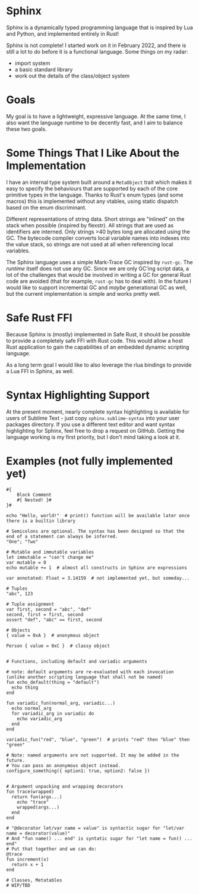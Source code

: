 # Sphinx

Sphinx is a dynamically typed programming language that is inspired by Lua and Python, and implemented entirely in Rust!

Sphinx is not complete! I started work on it in February 2022, and there is still a lot to do before it is a functional language. Some things on my radar:

 - import system
 - a basic standard library
 - work out the details of the class/object system

# Goals

My goal is to have a lightweight, expressive language. At the same time, I also want the language runtime to be decently fast, and I aim to balance these two goals.

# Some Things That I Like About the Implementation

I have an internal type system built around a `MetaObject` trait which makes it easy to specify the behaviours that are supported by each of the core primitive types in the language. Thanks to Rust's enum types (and some macros) this is implemented without any vtables, using static dispatch based on the enum discriminant.

Different representations of string data. Short strings are "inlined" on the stack when possible (inspired by flexstr). All strings that are used as identifiers are interned. Only strings >40 bytes long are allocated using the GC. The bytecode compiler converts local variable names into indexes into the value stack, so strings are not used at all when referencing local variables.

The Sphinx language uses a simple Mark-Trace GC inspired by `rust-gc`. The *runtime* itself does not use any GC. Since we are only GC'ing script data, a lot of the challenges that would be involved in writing a GC for general Rust code are avoided (that for example, `rust-gc` has to deal with). In the future I would like to support incremental GC and *maybe* generational GC as well, but the current implementation is simple and works pretty well.

# Safe Rust FFI

Because Sphinx is (mostly) implemented in Safe Rust, it should be possible to provide a completely safe FFI with Rust code. This would allow a host Rust application to gain the capabilities of an embedded dynamic scripting language.

As a long term goal I would like to also leverage the rlua bindings to provide a Lua FFI in Sphinx, as well.

# Syntax Highlighting Support

At the present moment, nearly complete syntax highlighting is available for users of Sublime Text - just copy `sphinx.sublime-syntax` into your user packages directory. If you use a different text editor and want syntax highlighting for Sphinx, feel free to drop a request on GitHub. Getting the language working is my first priority, but I don't mind taking a look at it.

# Examples (not fully implemented yet)
```
#{ 
    Block Comment  
    #{ Nested! }#
}#

echo "Hello, world!"  # print() function will be available later once there is a builtin library

# Semicolons are optional. The syntax has been designed so that the end of a statement can always be inferred.
"One"; "Two"

# Mutable and immutable variables
let immutable = "can't change me"
var mutable = 0
echo mutable += 1  # almost all constructs in Sphinx are expressions

var annotated: Float = 3.14159  # not implemented yet, but someday...

# Tuples
"abc", 123

# Tuple assignment
var first, second = "abc", "def"
second, first = first, second
assert "def", "abc" == first, second

# Objects
{ value = 0xA }  # anonymous object

Person { value = 0xC }  # classy object


# Functions, including default and variadic arguments

# note: default arguments are re-evaluated with each invocation (unlike another scripting language that shall not be named)
fun echo_default(thing = "default")
  echo thing
end

fun variadic_fun(normal_arg, variadic...)
  echo normal_arg  
  for variadic_arg in variadic do
    echo variadic_arg
  end
end

variadic_fun("red", "blue", "green")  # prints "red" then "blue" then "green"

# Note: named arguments are not supported. It may be added in the future.
# You can pass an anonymous object instead.
configure_something({ option1: true, option2: false })


# Argument unpacking and wrapping decorators
fun trace(wrapped)
  return fun(args...)
    echo "trace"
    wrapped(args...)
  end
end

# "@decorator let/var name = value" is syntactic sugar for "let/var name = decorator(value)"
# And "fun name() ... end" is syntatic sugar for "let name = fun() ... end"
# Put that together and we can do:
@trace
fun increment(x)
  return x + 1
end

# Classes, Metatables
# WIP/TBD

```
